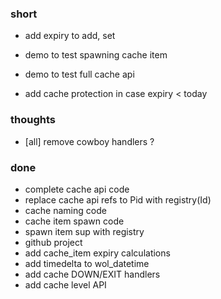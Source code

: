 ### short

- add expiry to add, set

- demo to test spawning cache item
- demo to test full cache api
- add cache protection in case expiry < today

### thoughts

- [all] remove cowboy handlers ?

### done

- complete cache api code
- replace cache api refs to Pid with registry(Id)
- cache naming code
- cache item spawn code
- spawn item sup with registry
- github project
- add cache_item expiry calculations
- add timedelta to wol_datetime
- add cache DOWN/EXIT handlers
- add cache level API
